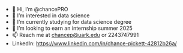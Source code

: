 - 👋 Hi, I’m @chancePRO
- 👀 I’m interested in data science
- 🌱 I’m currently studying for data science degree
- 💞️ I’m looking to earn an internship summer 2025
- 📫 Reach me at chancep@uark.edu or 2243747991
- LinkedIn: https://www.linkedin.com/in/chance-pickett-42812b26a/
<!---
chancePRO/chancePRO is a ✨ special ✨ repository because its `README.md` (this file) appears on your GitHub profile.
You can click the Preview link to take a look at your changes.
--->
